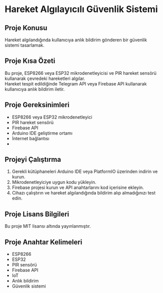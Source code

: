 # Hareket Algılayıcılı Güvenlik Sistemi

## Proje Konusu
Hareket algılandığında kullanıcıya anlık bildirim gönderen bir güvenlik sistemi tasarlamak.

## Proje Kısa Özeti
Bu proje, ESP8266 veya ESP32 mikrodenetleyicisi ve PIR hareket sensörü kullanarak çevredeki hareketleri algılar.  
Hareket tespit edildiğinde Telegram API veya Firebase API kullanarak kullanıcıya anlık bildirim iletir.

## Proje Gereksinimleri
- ESP8266 veya ESP32 mikrodenetleyici
- PIR hareket sensörü
- Firebase API
- Arduino IDE geliştirme ortamı
- İnternet bağlantısı
- 
## Projeyi Çalıştırma
1. Gerekli kütüphaneleri Arduino IDE veya PlatformIO üzerinden indirin ve kurun.
2. Mikrodenetleyiciye uygun kodu yükleyin.
3. Firebase projesi kurun ve API anahtarlarını kod içerisine ekleyin.
4. Cihazı çalıştırın ve hareket algılandığında bildirim alıp almadığınızı test edin.

## Proje Lisans Bilgileri
Bu proje MIT lisansı altında yayınlanmıştır.

## Proje Anahtar Kelimeleri
- ESP8266
- ESP32
- PIR sensörü
- Firebase API
- IoT
- Anlık bildirim
- Güvenlik sistemi
